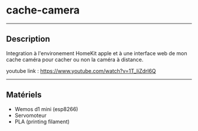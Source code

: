 # cache-camera

-------------------------------------
## Description ##
  
  Integration à l'environement HomeKit apple et à une interface web de mon cache caméra pour cacher ou non la caméra à distance.
  
  youtube link : https://www.youtube.com/watch?v=1T_IiZdrl6Q

-------------------------------------
## Matériels ##

* Wemos d1 mini (esp8266)
* Servomoteur
* PLA (printing filament)

